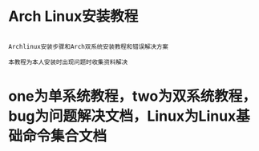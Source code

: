 # Arch Linux安装教程
```

Archlinux安装步骤和Arch双系统安装教程和错误解决方案

本教程为本人安装时出现问题时收集资料解决

```

# one为单系统教程，two为双系统教程，bug为问题解决文档，Linux为Linux基础命令集合文档
